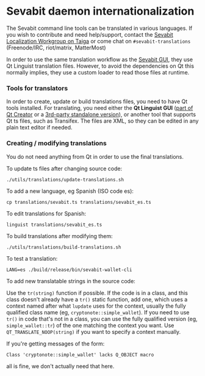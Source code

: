 Sevabit daemon internationalization
==================================

The Sevabit command line tools can be translated in various languages. If you wish to contribute and need help/support, contact the [Sevabit Localization Workgroup on Taiga](https://taiga.getsevabit.org/project/erciccione-sevabit-localization/) or come chat on `#sevabit-translations` (Freenode/IRC, riot/matrix, MatterMost)

In order to use the same translation workflow as the [Sevabit GUI](https://github.com/sevabit/sevabit-gui), they use Qt Linguist translation files.  However, to avoid the dependencies on Qt this normally implies, they use a custom loader to read those files at runtime.

### Tools for translators

In order to create, update or build translations files, you need to have Qt tools installed. For translating, you need either the **Qt Linguist GUI** ([part of Qt Creator](https://www.qt.io/download) or a [3rd-party standalone version](https://github.com/lelegard/qtlinguist-installers/releases)), or another tool that supports Qt ts files, such as Transifex.  The files are XML, so they can be edited in any plain text editor if needed.

### Creating / modifying translations

You do not need anything from Qt in order to use the final translations.

To update ts files after changing source code:

    ./utils/translations/update-translations.sh

To add a new language, eg Spanish (ISO code es):

    cp translations/sevabit.ts translations/sevabit_es.ts

To edit translations for Spanish:

    linguist translations/sevabit_es.ts

To build translations after modifying them:

    ./utils/translations/build-translations.sh

To test a translation:

    LANG=es ./build/release/bin/sevabit-wallet-cli

To add new translatable strings in the source code:

Use the `tr(string)` function if possible. If the code is in a class, and this class doesn't already have a `tr()` static function, add one, which uses a context named after what `lupdate` uses for the context, usually the fully qualified class name (eg, `cryptonote::simple_wallet`).  If you need to use `tr()` in code that's not in a class, you can use the fully qualified version (eg, `simple_wallet::tr`) of the one matching the context you want. Use `QT_TRANSLATE_NOOP(string)` if you want to specify a context manually.

If you're getting messages of the form:

    Class 'cryptonote::simple_wallet' lacks Q_OBJECT macro

all is fine, we don't actually need that here.
